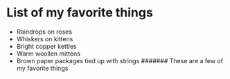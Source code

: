 # List of my favorite things
* Raindrops on roses 
* Whiskers on kittens
* Bright copper kettles
* Warm woollen mittens
* Brown paper packages tied up with strings
#######  These are a few of my favorite things
